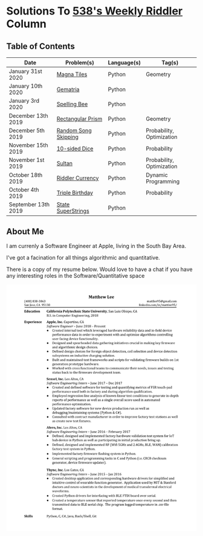 # Solutions To [538's Weekly Riddler](https://fivethirtyeight.com/tag/the-riddler/) Column


## Table of Contents

|Date|Problem(s)|Language(s)|Tag(s)|
|--|--|--|--|
|January 31st 2020|[Magna Tiles](https://github.com/mattlee95/Riddler/tree/master/Jan31_2020)|Python|Geometry
|January 10th 2020|[Gematria](https://github.com/mattlee95/Riddler/tree/master/Jan10_2020)|Python|
|January 3rd 2020|[Spelling Bee](https://github.com/mattlee95/Riddler/tree/master/Jan3_2020)|Python|
|December 13th 2019|[Rectangular Prism](https://github.com/mattlee95/Riddler/tree/master/Dec13_2019)|Python|Geometry
|December 5th 2019|[Random Song Skipping](https://github.com/mattlee95/Riddler/tree/master/Dec5_2019)|Python|Probability, Optimization
|November 15th 2019|[10-sided Dice](https://github.com/mattlee95/Riddler/tree/master/Nov15_2019)|Python|Probability
|November 1st 2019|[Sultan](https://github.com/mattlee95/Riddler/tree/master/Nov1_2019)|Python|Probability, Optimization
|October 18th 2019|[Riddler Currency](https://github.com/mattlee95/Riddler/tree/master/Oct18_2019)|Python|Dynamic Programming
|October 4th 2019|[Triple Birthday](https://github.com/mattlee95/Riddler/tree/master/Oct4_2019)|Python|Probability
|September 13th 2019|[State SuperStrings](https://github.com/mattlee95/Riddler/tree/master/Sept13_2019)|Python|

## About Me

I am currenly a Software Engineer at Apple, living in the South Bay Area.

I've got a facination for all things algorithmic and quantitative.

There is a copy of my resume below.  Would love to have a chat if you have any interesting roles in the Software/Quantitative space

![Image: Current Resume](https://github.com/mattlee95/Riddler/blob/master/WIP/MattResume.png)
